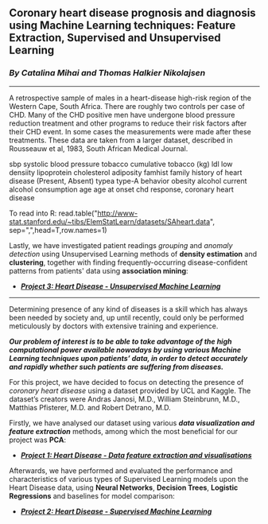 ## Coronary heart disease prognosis and diagnosis using Machine Learning techniques: Feature Extraction, Supervised and Unsupervised Learning
### _By Catalina Mihai and Thomas Halkier Nikolajsen_
---
A retrospective sample of males in a heart-disease high-risk region
of the Western Cape, South Africa. There are roughly two controls per
case of CHD. Many of the CHD positive men have undergone blood
pressure reduction treatment and other programs to reduce their risk
factors after their CHD event. In some cases the measurements were
made after these treatments. These data are taken from a larger
dataset, described in  Rousseauw et al, 1983, South African Medical
Journal. 

sbp		systolic blood pressure
tobacco		cumulative tobacco (kg)
ldl		low densiity lipoprotein cholesterol
adiposity
famhist		family history of heart disease (Present, Absent)
typea		type-A behavior
obesity
alcohol		current alcohol consumption
age		age at onset
chd		response, coronary heart disease

To read into R:
read.table("http://www-stat.stanford.edu/~tibs/ElemStatLearn/datasets/SAheart.data",
	sep=",",head=T,row.names=1)

Lastly, we have investigated patient readings _grouping_ and _anomaly detection_ using Unsupervised Learning methods of __density estimation__ and __clustering__, together with finding frequently-occurring disease-confident patterns from patients' data using __association mining__:

* **_[Project 3: Heart Disease - Unsupervised Machine Learning](https://github.com/seby-sbirna/DTU-Introduction-to-Machine-Learning-and-Data-Mining-Capstone-Project/tree/master/Project%203%20-%20UCL%20Heart%20Disease%20-%20Unsupervised%20Machine%20Learning)_**
---




Determining presence of any kind of diseases is a skill which has always been needed by society and, up until recently, could only be performed meticulously by doctors with extensive training and experience. 

**_Our problem of interest is to be able to take advantage of the high computational power available nowadays by using various Machine Learning techniques upon patients’ data, in order to detect accurately and rapidly whether such patients are suffering from diseases._**

For this project, we have decided to focus on detecting the presence of _coronary heart disease_ using a dataset provided by UCL and Kaggle. The dataset’s creators were Andras Janosi, M.D., William Steinbrunn, M.D., Matthias Pfisterer, M.D. and Robert Detrano, M.D. 

Firstly, we have analysed our dataset using various _**data visualization and feature extraction**_ methods, among which the most beneficial for our project was __PCA__: 

* **_[Project 1: Heart Disease - Data feature extraction and visualisations](https://github.com/seby-sbirna/DTU-Introduction-to-Machine-Learning-and-Data-Mining-Capstone-Project/tree/master/Project%201%20-%20UCL%20Heart%20Disease%20-%20Analysis%20and%20Visualization%20(PCA))_**

Afterwards, we have performed and evaluated the performance and characteristics of various types of Supervised Learning models upon the Heart Disease data, using __Neural Networks__, __Decision Trees__, __Logistic Regressions__ and baselines for model comparison:

* **_[Project 2: Heart Disease - Supervised Machine Learning](https://github.com/seby-sbirna/DTU-Introduction-to-Machine-Learning-and-Data-Mining-Capstone-Project/tree/master/Project%202%20-%20UCL%20Heart%20Disease%20-%20Supervised%20Machine%20Learning)_**


